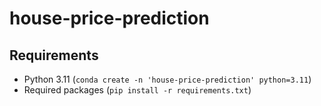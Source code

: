 # house-price-prediction

## Requirements
- Python 3.11 (`conda create -n 'house-price-prediction' python=3.11`)
- Required packages (`pip install -r requirements.txt`)